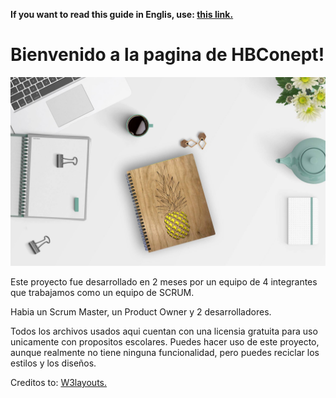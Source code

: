 <!-- Do not translate this -->
<strong> If you want to read this guide in Englis, use: <a href="./README.md"> this link. </a></strong>
<!-- Do not translate this -->

# Bienvenido a la pagina de HBConept!

![Preview](https://raw.githubusercontent.com/hprobertos/IS/master/PAGINA%20WEB/images/img_bg_1.jpg)

Este proyecto fue desarrollado en 2 meses por un equipo de 4 integrantes que trabajamos como un equipo de SCRUM.

Habia un Scrum Master, un Product Owner y 2 desarrolladores.

Todos los archivos usados aqui cuentan con una licensia gratuita para uso unicamente con propositos escolares.
Puedes hacer uso de este proyecto, aunque realmente no tiene ninguna funcionalidad, pero puedes reciclar los estilos y los diseños.

Creditos to: <a href="https://w3layouts.com/"> W3layouts. </a> 
